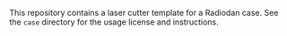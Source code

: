 
This repository contains a laser cutter template for a Radiodan case. See the `case` directory for the usage license and instructions.